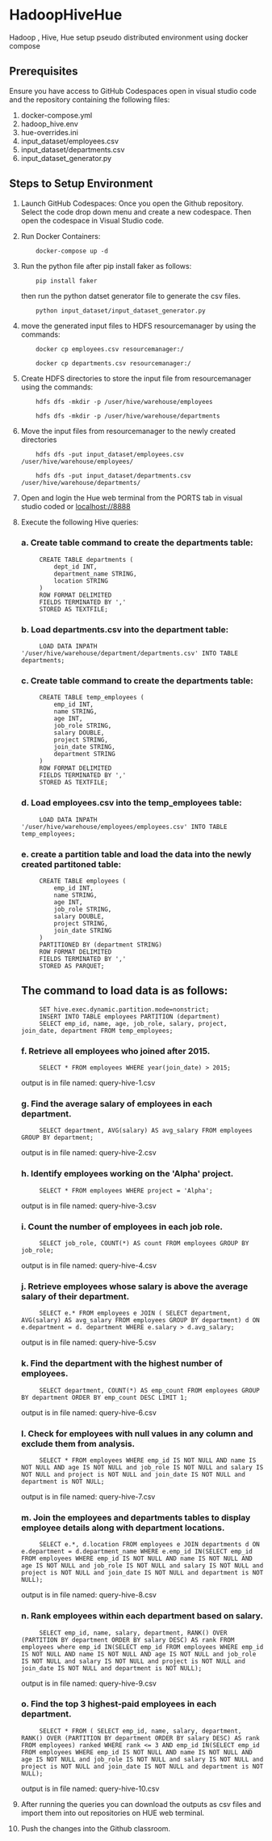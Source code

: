 # HadoopHiveHue
Hadoop , Hive, Hue setup pseudo distributed  environment  using docker compose

## Prerequisites
Ensure you have access to GitHub Codespaces open in visual studio code and the repository containing the following files:
1. docker-compose.yml
2. hadoop_hive.env
3. hue-overrides.ini
4. input_dataset/employees.csv
5. input_dataset/departments.csv
6. input_dataset_generator.py

## Steps to Setup Environment
1. Launch GitHub Codespaces: Once you open the Github repository. Select the code drop down menu and create a new codespace. Then open the codespace in Visual Studio code.

2. Run Docker Containers:
    ```
        docker-compose up -d 
    ```
3. Run the python file after pip install faker as follows: 
    ```
        pip install faker
    ```
    then run the python datset generator file to generate the csv files.
    ```
        python input_dataset/input_dataset_generator.py
    ```
3. move the generated input files to HDFS resourcemanager by using the commands:
    ```
        docker cp employees.csv resourcemanager:/
    ```
    ```
        docker cp departments.csv resourcemanager:/
    ```
4. Create HDFS directories to store the input file from resourcemanager using the commands:
    ```
        hdfs dfs -mkdir -p /user/hive/warehouse/employees
    ```
    ```
        hdfs dfs -mkdir -p /user/hive/warehouse/departments
    ```
5. Move the input files from resourcemanager to the newly created directories
    ```
        hdfs dfs -put input_dataset/employees.csv /user/hive/warehouse/employees/
    ```
    ```
        hdfs dfs -put input_dataset/departments.csv /user/hive/warehouse/departments/
    ```
6. Open and login the Hue web terminal from the PORTS tab in visual studio coded or [localhost://8888](http://localhost:8888/)
7. Execute the following Hive queries:
    ### a. Create table command to create the departments table:
            CREATE TABLE departments (
                dept_id INT,
                department_name STRING,
                location STRING
            )
            ROW FORMAT DELIMITED
            FIELDS TERMINATED BY ','
            STORED AS TEXTFILE;
    ### b. Load departments.csv into the department table:
            LOAD DATA INPATH '/user/hive/warehouse/department/departments.csv' INTO TABLE departments;
    ### c. Create table command to create the departments table:
            CREATE TABLE temp_employees (
                emp_id INT,
                name STRING,
                age INT,
                job_role STRING,
                salary DOUBLE,
                project STRING,
                join_date STRING,
                department STRING
            )
            ROW FORMAT DELIMITED
            FIELDS TERMINATED BY ','
            STORED AS TEXTFILE;
    ### d. Load employees.csv into the temp_employees table:
            LOAD DATA INPATH '/user/hive/warehouse/employees/employees.csv' INTO TABLE temp_employees;
    ### e. create a partition table and load the data into the newly created partitoned table:
            CREATE TABLE employees (
                emp_id INT,
                name STRING,
                age INT,
                job_role STRING,
                salary DOUBLE,
                project STRING,
                join_date STRING
            )
            PARTITIONED BY (department STRING)
            ROW FORMAT DELIMITED
            FIELDS TERMINATED BY ','
            STORED AS PARQUET;

   ## The command to load data is as follows:
            SET hive.exec.dynamic.partition.mode=nonstrict;
            INSERT INTO TABLE employees PARTITION (department)
            SELECT emp_id, name, age, job_role, salary, project, join_date, department FROM temp_employees;

    ### f. Retrieve all employees who joined after 2015.
            SELECT * FROM employees WHERE year(join_date) > 2015;
   output is in file named: query-hive-1.csv
    ### g. Find the average salary of employees in each department.
            SELECT department, AVG(salary) AS avg_salary FROM employees GROUP BY department;
   output is in file named: query-hive-2.csv
    ### h. Identify employees working on the 'Alpha' project.
            SELECT * FROM employees WHERE project = 'Alpha';
   output is in file named: query-hive-3.csv
    ### i. Count the number of employees in each job role.
            SELECT job_role, COUNT(*) AS count FROM employees GROUP BY job_role;
   output is in file named: query-hive-4.csv
    ### j. Retrieve employees whose salary is above the average salary of their department.
            SELECT e.* FROM employees e JOIN ( SELECT department, AVG(salary) AS avg_salary FROM employees GROUP BY department) d ON e.department = d. department WHERE e.salary > d.avg_salary;
   output is in file named: query-hive-5.csv
    ### k. Find the department with the highest number of employees.
            SELECT department, COUNT(*) AS emp_count FROM employees GROUP BY department ORDER BY emp_count DESC LIMIT 1;
    output is in file named: query-hive-6.csv
    ### l. Check for employees with null values in any column and exclude them from analysis.
            SELECT * FROM employees WHERE emp_id IS NOT NULL AND name IS NOT NULL AND age IS NOT NULL and job_role IS NOT NULL and salary IS NOT NULL and project is NOT NULL and join_date IS NOT NULL and department is NOT NULL;
    output is in file named: query-hive-7.csv
    ### m. Join the employees and departments tables to display employee details along with department locations.
            SELECT e.*, d.location FROM employees e JOIN departments d ON e.department = d.department_name WHERE e.emp_id IN(SELECT emp_id FROM employees WHERE emp_id IS NOT NULL AND name IS NOT NULL AND age IS NOT NULL and job_role IS NOT NULL and salary IS NOT NULL and project is NOT NULL and join_date IS NOT NULL and department is NOT NULL);
    output is in file named: query-hive-8.csv
    ### n. Rank employees within each department based on salary.
            SELECT emp_id, name, salary, department, RANK() OVER (PARTITION BY department ORDER BY salary DESC) AS rank FROM employees where emp_id IN(SELECT emp_id FROM employees WHERE emp_id IS NOT NULL AND name IS NOT NULL AND age IS NOT NULL and job_role IS NOT NULL and salary IS NOT NULL and project is NOT NULL and join_date IS NOT NULL and department is NOT NULL);
    output is in file named: query-hive-9.csv
    ### o. Find the top 3 highest-paid employees in each department.
            SELECT * FROM ( SELECT emp_id, name, salary, department, RANK() OVER (PARTITION BY department ORDER BY salary DESC) AS rank FROM employees) ranked WHERE rank <= 3 AND emp_id IN(SELECT emp_id FROM employees WHERE emp_id IS NOT NULL AND name IS NOT NULL AND age IS NOT NULL and job_role IS NOT NULL and salary IS NOT NULL and project is NOT NULL and join_date IS NOT NULL and department is NOT NULL);
   output is in file named: query-hive-10.csv
9. After running the queries you can download the outputs as csv files and import them into out repositories on HUE web terminal.
10. Push the changes into the Github classroom.
